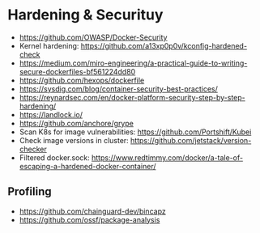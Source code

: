 # Hardening & Securituy

* https://github.com/OWASP/Docker-Security
* Kernel hardening: https://github.com/a13xp0p0v/kconfig-hardened-check
* https://medium.com/miro-engineering/a-practical-guide-to-writing-secure-dockerfiles-bf561224dd80
* https://github.com/hexops/dockerfile
* https://sysdig.com/blog/container-security-best-practices/
* https://reynardsec.com/en/docker-platform-security-step-by-step-hardening/
* https://landlock.io/
* https://github.com/anchore/grype
* Scan K8s for image vulnerabilities: https://github.com/Portshift/Kubei
* Check image versions in cluster: https://github.com/jetstack/version-checker
* Filtered docker.sock: https://www.redtimmy.com/docker/a-tale-of-escaping-a-hardened-docker-container/

## Profiling

* https://github.com/chainguard-dev/bincapz
* https://github.com/ossf/package-analysis
